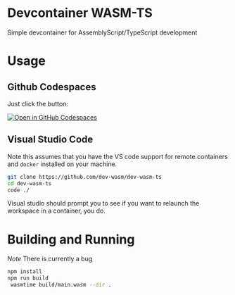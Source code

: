 # Devcontainer WASM-TS
Simple devcontainer for AssemblyScript/TypeScript development

# Usage

## Github Codespaces
Just click the button:

[![Open in GitHub Codespaces](https://github.com/codespaces/badge.svg)](https://github.com/codespaces/new?hide_repo_select=true&ref=main&repo=575631506)


## Visual Studio Code
Note this assumes that you have the VS code support for remote containers and `docker` installed 
on your machine.

```sh
git clone https://github.com/dev-wasm/dev-wasm-ts
cd dev-wasm-ts
code ./
```

Visual studio should prompt you to see if you want to relaunch the workspace in a container, you do.

# Building and Running

*Note* There is currently a bug 

```sh
npm install
npm run build
 wasmtime build/main.wasm --dir .
```

